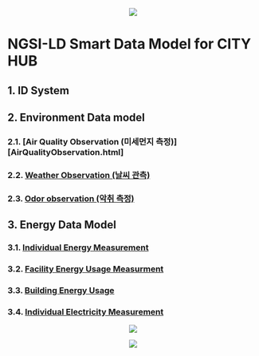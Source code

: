 
<p align="center">
  <img src="https://yalewkidane.github.io/cityhub-data-model/images/cityhubs.png">
</p>

# NGSI-LD Smart Data Model for CITY HUB


## 1.	ID System

## 2.	Environment  Data model 

### 2.1.	[Air Quality Observation (미세먼지 측정)][AirQualityObservation.html]
[AirQualityObservation.md]:https://yalewkidane.github.io/cityhub-data-model/AirQualityObservation.html

### 2.2.  [Weather Observation (날씨 관측)][Weather_Observation_html]
[Weather_Observation_html]:https://yalewkidane.github.io/cityhub-data-model/WeatherObservation.html

### 2.3.  [Odor observation (악취 측정)][Odor_observation_html]
[Odor_observation_html]:https://yalewkidane.github.io/cityhub-data-model/OdorObservation.html

## 3.	Energy Data Model	

### 3.1.	[Individual Energy Measurement][Individual_Energy_Measurement]
[Individual_Energy_Measurement]:https://yalewkidane.github.io/cityhub-data-model/IndividualEnergyMeasurement.html

### 3.2.	[Facility Energy	Usage Measurment][Facility_Energy_Usage_Measurment]
[Facility_Energy_Usage_Measurment]:https://yalewkidane.github.io/cityhub-data-model/FacilityEnergyUsageMeasurment.html

### 3.3.	[Building Energy Usage][Building_Energy_Usage]
[Building_Energy_Usage]:https://yalewkidane.github.io/cityhub-data-model/BuildingEnergyUsage.html

### 3.4.	[Individual Electricity Measurement][Individual_Electricity_Measurement]
[Individual_Electricity_Measurement]:https://yalewkidane.github.io/cityhub-data-model/IndividualElectricityMeasurement.html


<p align="center">
  <img src="https://yalewkidane.github.io/cityhub-data-model/images/deal.png">
</p>

<p align="center">
  <img src="https://yalewkidane.github.io/cityhub-data-model/images/autoidlabs.png">
</p>



